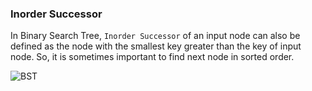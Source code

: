 ### Inorder Successor

In Binary Search Tree, `Inorder Successor` of an input node can also be defined as the node with the smallest key greater than the key of input node. So, it is sometimes important to find next node in sorted order.

![BST](http://www.geeksforgeeks.org/wp-content/uploads/2009/09/BST_LCA.gif)
